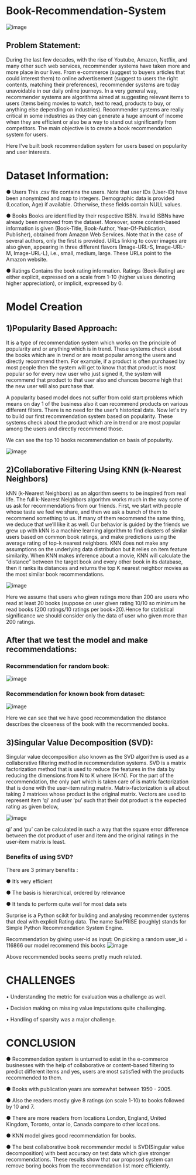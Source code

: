 # Book-Recommendation-System

![image](https://user-images.githubusercontent.com/60726057/127698429-1b47dc19-2931-428b-95ca-2ef2f6a4c5b2.png)

## Problem Statement:

During the last few decades, with the rise of Youtube, Amazon, Netflix, and many other such web services, recommender systems have taken more and more place in our lives. From e-commerce (suggest to buyers articles that could interest them) to online advertisement (suggest to users the right contents, matching their preferences), recommender systems are today unavoidable in our daily online journeys.
In a very general way, recommender systems are algorithms aimed at suggesting relevant items to users (items being movies to watch, text to read, products to buy, or anything else depending on industries).
Recommender systems are really critical in some industries as they can generate a huge amount of income when they are efficient or also be a way to stand out significantly from competitors. The main objective is to create a book recommendation system for users.

Here I've built book recommendation system for users based on popularity and user interests.

# Dataset Information:
● Users
This .csv file contains the users. Note that user IDs (User-ID) have been anonymized and map to integers. Demographic data is provided (Location, Age) if available. Otherwise, these fields contain NULL values.

● Books
Books are identified by their respective ISBN. Invalid ISBNs have already been removed from the dataset. Moreover, some content-based information is given (Book-Title, Book-Author, Year-Of-Publication, Publisher), obtained from Amazon Web Services. Note that in the case of several authors, only the first is provided. URLs linking to cover images are also given, appearing in three different flavors (Image-URL-S, Image-URL-M, Image-URL-L), i.e., small, medium, large. These URLs point to the Amazon website.

● Ratings
Contains the book rating information. Ratings (Book-Rating) are either explicit, expressed on a scale from 1-10 (higher values denoting higher appreciation), or implicit, expressed by 0.

# Model Creation

## 1)Popularity Based Approach:
It is a type of recommendation system which works on the principle of popularity and or anything which is in trend. These systems check about the books which are in trend or are most popular among the users and directly recommend them.
For example, if a product is often purchased by most people then the system will get to know that that product is most popular so for every new user who just signed it, the system will recommend that product to that user also and chances become high that the new user will also purchase that.

A popularity based model does not suffer from cold start problems which means on day 1 of the business also it can recommend products on various different filters. There is no need for the user’s historical data.
Now let's try to build our first recommendation system based on popularity. These
systems check about the product which are in trend or are most popular among the
users and directly recommend those.

We can see the top 10 books recommendation on basis of popularity.

![image](https://user-images.githubusercontent.com/60726057/145525852-d99df7ea-f1a1-4fea-a2e5-9c8422d0e146.png)

## 2)Collaborative Filtering Using KNN (k-Nearest Neighbors)
kNN (k-Nearest Neighbors) as an algorithm seems to be inspired from real life. The full k-Nearest Neighbors algorithm works much in the way some of us ask for recommendations from our friends. First, we start with people whose taste we feel we share, and then we ask a bunch of them to recommend something to us. If many of them recommend the same thing, we deduce that we’ll like it as well. Our behavior is guided by the friends we grew up with kNN is a machine learning algorithm to find clusters of similar users based on common book ratings, and make predictions using the average rating of top-k nearest neighbors.
KNN does not make any assumptions on the underlying data distribution but it relies on item feature similarity. When KNN makes inference about a movie, KNN will calculate the “distance” between the target book and every other book in its database, then it ranks its distances and returns the top K nearest neighbor movies as the most similar book recommendations.

![image](https://user-images.githubusercontent.com/60726057/145527928-425266df-b3aa-44ae-b757-a0fcf3d55699.png)

Here we assume that users who given ratings more than 200 are users who read at least 20 books (suppose on user given rating 10/10 so minimum he read books (200 ratings/10 ratings per book=20).Hence for statistical significance we should consider only the data of user who given more than 200 ratings.

## After that we test the model and make recommendations:
### Recommendation for random book:
![image](https://user-images.githubusercontent.com/60726057/145528196-93fd5848-a8b5-43d4-9a34-14c1b84d91f5.png)

### Recommendation for known book from dataset:
![image](https://user-images.githubusercontent.com/60726057/145528251-fdcd2684-41ce-4dfd-9858-5b4fad277bb9.png)

Here we can see that we have good recommendation the distance describes the closeness of the book with the recommended books.

## 3)Singular Value Decomposition (SVD):

Singular value decomposition also known as the SVD algorithm is used as a collaborative filtering method in recommendation systems. SVD is a matrix factorization method that is used to reduce the features in the data by reducing the dimensions from N to K where (K<N).
For the part of the recommendation, the only part which is taken care of is matrix factorization that is done with the user-item rating matrix. Matrix-factorization is all about taking 2 matrices whose product is the original matrix. Vectors are used to represent item ‘qi’ and user ‘pu’ such that their dot product is the expected rating as given below,

![image](https://user-images.githubusercontent.com/60726057/145528437-d67ac722-50c5-4eae-a2f0-2e6b6b737e2d.png)

qi’ and ‘pu’ can be calculated in such a way that the square error difference between the dot product of user and item and the original ratings in the user-item matrix is least.

### Benefits of using SVD?
There are 3 primary benefits :

● It’s very efficient

● The basis is hierarchical, ordered by relevance

● It tends to perform quite well for most data sets

Surprise is a Python scikit for building and analysing recommender systems that deal with explicit
Rating data. The name SurPRISE (roughly) stands for Simple Python Recommendation System
Engine.

Recommendation by giving user-id as input:
On picking a random user_id = 116866 our model recommend this books 
![image](https://user-images.githubusercontent.com/60726057/145528592-85399662-6cce-467e-966a-03b672790583.png)

Above recommended books seems pretty much related.

# CHALLENGES

• Understanding the metric for evaluation was a challenge as well.

• Decision making on missing value imputations quite challenging.

• Handling of sparsity was a major challenge.

# CONCLUSION

● Recommendation system is unturned to exist in the e-commerce businesses with the help of collaborative or content-based filtering to predict different items and yes, users     are most satisfied with the products recommended to them.

● Books with publication years are somewhat between 1950 - 2005.

● Also the readers mostly give 8 ratings (on scale 1-10) to books followed by 10 and 7.

● There are more readers from locations London, England, United Kingdom, Toronto, ontar io, Canada compare to other locations.

● KNN model gives good recommendation for books.

● The best collaborative book recommender model is SVD(Singular value decomposition) with best accuracy on test data which give stronger recommendations. These results show that our proposed system can remove boring books from the recommendation list more efficiently.
